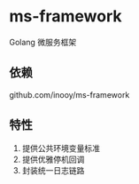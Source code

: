 # ms-framework
Golang 微服务框架

## 依赖
github.com/inooy/ms-framework

## 特性

1. 提供公共环境变量标准
2. 提供优雅停机回调
3. 封装统一日志链路